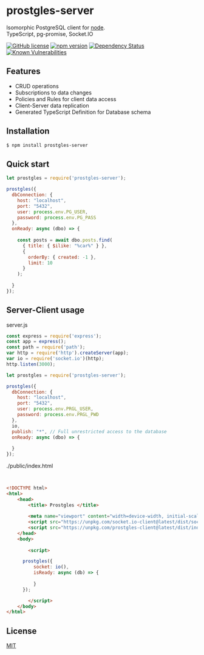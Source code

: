 # prostgles-server
  
  Isomorphic PostgreSQL client for [node](http://nodejs.org).  
  TypeScript, pg-promise, Socket.IO

[![GitHub license](https://img.shields.io/badge/license-MIT-blue.svg)](https://github.com/prostgles/prostgles-server-js/blob/master/LICENSE)
[![npm version](https://img.shields.io/npm/v/prostgles-server.svg?style=flat)](https://www.npmjs.com/package/prostgles-server)
[![Dependency Status](https://david-dm.org/prostgles/prostgles-server-js/status.svg)](https://david-dm.org/prostgles/prostgles-server-js/status.svg#info=dependencies)
[![Known Vulnerabilities](https://snyk.io/test/github/prostgles/prostgles-server-js/badge.svg)](https://snyk.io/test/github/prostgles/prostgles-server-js)


## Features
 
  * CRUD operations 
  * Subscriptions to data changes
  * Policies and Rules for client data access
  * Client-Server data replication
  * Generated TypeScript Definition for Database schema

## Installation

```bash
$ npm install prostgles-server
```

## Quick start

```js
let prostgles = require('prostgles-server');

prostgles({
  dbConnection: {
    host: "localhost",
    port: "5432",
    user: process.env.PG_USER,
    password: process.env.PG_PASS
  },
  onReady: async (dbo) => {
  
    const posts = await dbo.posts.find(
      { title: { $ilike: "%car%" } }, 
      { 
        orderBy: { created: -1 }, 
        limit: 10 
      }
    );
    
  }
});
```

## Server-Client usage

server.js
```js
const express = require('express');
const app = express();
const path = require('path');
var http = require('http').createServer(app);
var io = require('socket.io')(http);
http.listen(3000);

let prostgles = require('prostgles-server');

prostgles({
  dbConnection: {
    host: "localhost",
    port: "5432",
    user: process.env.PRGL_USER,
    password: process.env.PRGL_PWD
  },
  io,
  publish: "*", // Full unrestricted access to the database
  onReady: async (dbo) => {
    
  }
});
```

./public/index.html
```html

	  
<!DOCTYPE html>
<html>
	<head>
        <title> Prostgles </title>
        
        <meta name="viewport" content="width=device-width, initial-scale=1">
        <script src="https://unpkg.com/socket.io-client@latest/dist/socket.io.slim.js" type="text/javascript"></script>
        <script src="https://unpkg.com/prostgles-client@latest/dist/index.js" type="text/javascript"></script>	
	</head>
	<body>
        
		<script>

      prostgles({
          socket: io(), 
          isReady: async (db) => {
            
          }
      });

		</script>
	</body>
</html>


```


## License

  [MIT](LICENSE)
